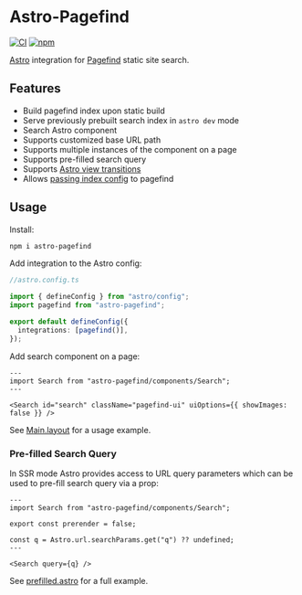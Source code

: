# Astro-Pagefind

[![CI](https://github.com/shishkin/astro-pagefind/actions/workflows/ci.yaml/badge.svg)](https://github.com/shishkin/astro-pagefind/actions/workflows/ci.yaml)
[![npm](https://img.shields.io/npm/v/astro-pagefind)](https://www.npmjs.com/package/astro-pagefind)

[Astro](https://astro.build) integration for [Pagefind](https://pagefind.app/) static site search.

## Features

- Build pagefind index upon static build
- Serve previously prebuilt search index in `astro dev` mode
- Search Astro component
- Supports customized base URL path
- Supports multiple instances of the component on a page
- Supports pre-filled search query
- Supports [Astro view transitions](https://docs.astro.build/en/guides/view-transitions)
- Allows [passing index config](packages/example/astro.config.ts) to pagefind

## Usage

Install:

```bash
npm i astro-pagefind
```

Add integration to the Astro config:

```typescript
//astro.config.ts

import { defineConfig } from "astro/config";
import pagefind from "astro-pagefind";

export default defineConfig({
  integrations: [pagefind()],
});
```

Add search component on a page:

```astro
---
import Search from "astro-pagefind/components/Search";
---

<Search id="search" className="pagefind-ui" uiOptions={{ showImages: false }} />
```

See [Main.layout](packages/example/src/layouts/Main.astro) for a usage example.

### Pre-filled Search Query

In SSR mode Astro provides access to URL query parameters which can be used to pre-fill search query via a prop:

```astro
---
import Search from "astro-pagefind/components/Search";

export const prerender = false;

const q = Astro.url.searchParams.get("q") ?? undefined;
---

<Search query={q} />
```

See [prefilled.astro](packages/example/src/pages/prefilled.astro) for a full example.
